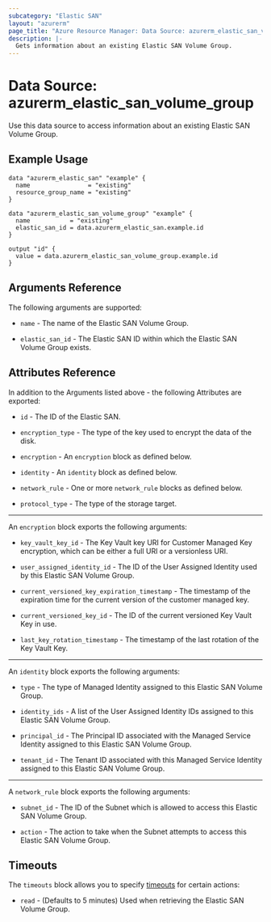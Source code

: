 ```yaml
---
subcategory: "Elastic SAN"
layout: "azurerm"
page_title: "Azure Resource Manager: Data Source: azurerm_elastic_san_volume_group"
description: |-
  Gets information about an existing Elastic SAN Volume Group.
---
```


# Data Source: azurerm_elastic_san_volume_group

Use this data source to access information about an existing Elastic SAN Volume Group.

## Example Usage

```hcl
data "azurerm_elastic_san" "example" {
  name                = "existing"
  resource_group_name = "existing"
}

data "azurerm_elastic_san_volume_group" "example" {
  name           = "existing"
  elastic_san_id = data.azurerm_elastic_san.example.id
}

output "id" {
  value = data.azurerm_elastic_san_volume_group.example.id
}
```

## Arguments Reference

The following arguments are supported:

* `name` - The name of the Elastic SAN Volume Group.

* `elastic_san_id` - The Elastic SAN ID within which the Elastic SAN Volume Group exists.

## Attributes Reference

In addition to the Arguments listed above - the following Attributes are exported: 

* `id` - The ID of the Elastic SAN.

* `encryption_type` - The type of the key used to encrypt the data of the disk.

* `encryption` - An `encryption` block as defined below.

* `identity` - An `identity` block as defined below.

* `network_rule` - One or more `network_rule` blocks as defined below.

* `protocol_type` - The type of the storage target.

---

An `encryption` block exports the following arguments:

* `key_vault_key_id` - The Key Vault key URI for Customer Managed Key encryption, which can be either a full URI or a versionless URI.

* `user_assigned_identity_id` - The ID of the User Assigned Identity used by this Elastic SAN Volume Group.

* `current_versioned_key_expiration_timestamp` - The timestamp of the expiration time for the current version of the customer managed key.

* `current_versioned_key_id` - The ID of the current versioned Key Vault Key in use.

* `last_key_rotation_timestamp` - The timestamp of the last rotation of the Key Vault Key.

---

An `identity` block exports the following arguments:

* `type` - The type of Managed Identity assigned to this Elastic SAN Volume Group.

* `identity_ids` - A list of the User Assigned Identity IDs assigned to this Elastic SAN Volume Group.

* `principal_id` - The Principal ID associated with the Managed Service Identity assigned to this Elastic SAN Volume Group.

* `tenant_id` - The Tenant ID associated with this Managed Service Identity assigned to this Elastic SAN Volume Group.

---

A `network_rule` block exports the following arguments:

* `subnet_id` - The ID of the Subnet which is allowed to access this Elastic SAN Volume Group.

* `action` - The action to take when the Subnet attempts to access this Elastic SAN Volume Group.

## Timeouts

The `timeouts` block allows you to specify [timeouts](https://www.terraform.io/language/resources/syntax#operation-timeouts) for certain actions:

* `read` - (Defaults to 5 minutes) Used when retrieving the Elastic SAN Volume Group.
